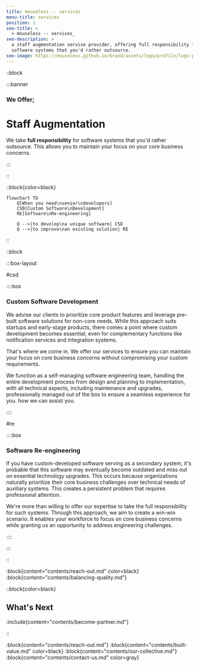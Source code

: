 ```yaml
---
title: mouseless -- services
menu-title: services
position: 1
seo-title: >
  > mouseless -- services_
seo-description: >
  a staff augmentation service provider, offering full responsibility for
  software systems that you'd rather outsource.
seo-image: https://mouseless.github.io/brand/assets/logo/profile/logo-profile-mark-primary-500px.png
---
```


::block

:::banner

### We Offer;
# Staff Augmentation

We take __full responsibility__ for software systems that you'd rather
outsource. This allows you to maintain your focus on your core business
concerns.

:::

::

::block{color=black}

```mermaid
flowchart TD
    Q[When you need\nsenior\ndevelopers]
    CSD[Custom Software\nDevelopment]
    RE[Software\nRe-engineering]

    Q -->|to develop\na unique software| CSD
    Q -->|to improve\nan existing solution| RE
```

::

::block

:::box-layout

#csd

::::box

### Custom Software Development

We advise our clients to prioritize core product features and leverage pre-built
software solutions for non-core needs. While this approach suits startups and
early-stage products, there comes a point where custom development becomes
essential, even for complementary functions like notification services and
integration systems.

That's where we come in. We offer our services to ensure you can maintain your
focus on core business concerns without compromising your custom requirements.

We function as a self-managing software engineering team, handling the entire
development process from design and planning to implementation, with all
technical aspects, including maintenance and upgrades, professionally managed
out of the box to ensure a seamless experience for you.
how we can assist you.

::::

#re

::::box

### Software Re-engineering

If you have custom-developed software serving as a secondary system, it's
probable that this software may eventually become outdated and miss out on
essential technology upgrades. This occurs because organizations naturally
prioritize their core business challenges over technical needs of auxiliary
systems. This creates a persistent problem that requires professional attention.

We're more than willing to offer our expertise to take the full responsibility
for such systems. Through this approach, we aim to create a win-win scenario. It
enables your workforce to focus on core business concerns while granting us an
opportunity to address engineering challenges.

::::

:::

::

:block{content="contents/reach-out.md" color=black}
:block{content="contents/balancing-quality.md"}

::block{color=black}

## What's Next

:include{content="contents/become-partner.md"}

::

:block{content="contents/reach-out.md"}
:block{content="contents/built-value.md" color=black}
:block{content="contents/our-collective.md"}
:block{content="contents/contact-us.md" color=gray}
